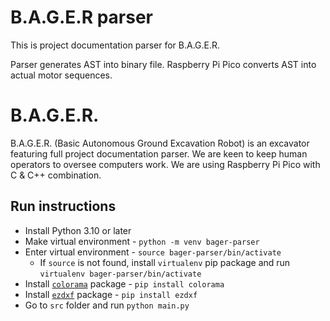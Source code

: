 # B.A.G.E.R parser
This is project documentation parser for B.A.G.E.R.

Parser generates AST into binary file. Raspberry Pi Pico converts AST into actual motor sequences.

# B.A.G.E.R.
B.A.G.E.R. (Basic Autonomous Ground Excavation Robot) is an excavator featuring full project documentation parser. We are keen to keep human operators to oversee computers work. We are using Raspberry Pi Pico with C & C++ combination.

## Run instructions
- Install Python 3.10 or later
- Make virtual environment - `python -m venv bager-parser`
- Enter virtual environment - `source bager-parser/bin/activate`
    - If `source` is not found, install `virtualenv` pip package and run `virtualenv bager-parser/bin/activate`
- Install [`colorama`](https://pypi.org/project/colorama/) package - `pip install colorama`
- Install [`ezdxf`](https://pypi.org/project/ezdxf/) package - `pip install ezdxf`
- Go to `src` folder and run `python main.py`
